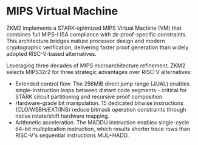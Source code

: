 # MIPS Virtual Machine

ZKM2 implements ​a STARK-optimized MIPS Virtual Machine (VM) that combines ​full MIPS-I ISA compliance with ​zk-proof-specific constraints. This architecture bridges ​mature processor design and ​modern cryptographic verification, delivering ​faster proof generation than widely adopted RISC-V-based alternatives.

Leveraging three decades of MIPS microarchitecture refinement, ZKM2 selects MIPS32r2 for ​three strategic advantages over RISC-V alternatives:

- Extended control flow. 
The ​256MiB direct jump range (J/JAL) enables ​single-instruction leaps between distant code segments - critical for STARK circuit partitioning and recursive proof composition.
- Hardware-grade bit manipulation.
15 dedicated bitwise instructions (CLO/WSBH/EXT/INS) reduce bitmask operation constraints through native rotate/shift hardware mapping.
- Arithmetic acceleration. The ​MADDU instruction enables ​single-cycle 64-bit multiplication instruction, which results shorter trace rows than RISC-V's sequential instructions MUL+HADD.

